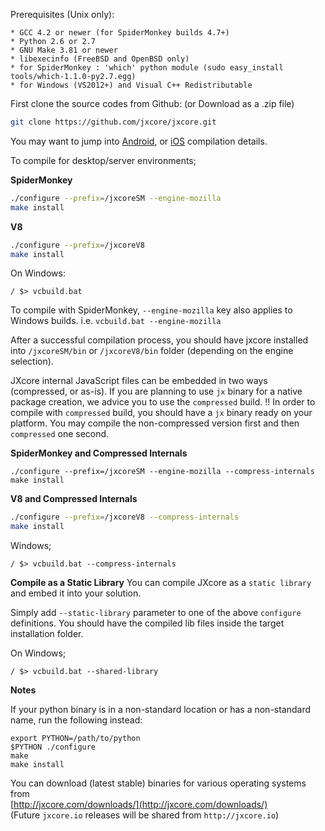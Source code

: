 Prerequisites (Unix only):

    * GCC 4.2 or newer (for SpiderMonkey builds 4.7+)
    * Python 2.6 or 2.7
    * GNU Make 3.81 or newer
    * libexecinfo (FreeBSD and OpenBSD only)
    * for SpiderMonkey : 'which' python module (sudo easy_install tools/which-1.1.0-py2.7.egg)
    * for Windows (VS2012+) and Visual C++ Redistributable

First clone the source codes from Github: (or Download as a .zip file)
```bash
git clone https://github.com/jxcore/jxcore.git
```

You may want to jump into [Android](Android_Compile.md), or [iOS](iOS_Compile.md) compilation details.

To compile for desktop/server environments; 

**SpiderMonkey**
```bash
./configure --prefix=/jxcoreSM --engine-mozilla
make install
```

**V8**
```bash
./configure --prefix=/jxcoreV8
make install
```

On Windows:

```
/ $> vcbuild.bat
```

To compile with SpiderMonkey, `--engine-mozilla` key also applies to Windows builds. i.e. `vcbuild.bat --engine-mozilla`

After a successful compilation process, you should have jxcore installed into `/jxcoreSM/bin` or `/jxcoreV8/bin` folder (depending on the engine selection). 

JXcore internal JavaScript files can be embedded in two ways (compressed, or as-is). If you are planning to use `jx` binary for a native package creation, 
we advice you to use the `compressed` build. !! In order to compile with `compressed` build, you should have a `jx` binary ready on your platform. You may 
compile the non-compressed version first and then `compressed` one second.

**SpiderMonkey and Compressed Internals**
```
./configure --prefix=/jxcoreSM --engine-mozilla --compress-internals
make install
```

**V8 and Compressed Internals**
```bash
./configure --prefix=/jxcoreV8 --compress-internals
make install
```

Windows;
```
/ $> vcbuild.bat --compress-internals
```

**Compile as a Static Library** 
You can compile JXcore as a `static library` and embed it into your solution.

Simply add `--static-library` parameter to one of the above `configure` definitions. You should have the compiled lib files inside the target installation folder. 

On Windows;
```
/ $> vcbuild.bat --shared-library
```

**Notes**

If your python binary is in a non-standard location or has a
non-standard name, run the following instead:

    export PYTHON=/path/to/python
    $PYTHON ./configure
    make
    make install

You can download (latest stable) binaries for various operating systems from  
[http://jxcore.com/downloads/](http://jxcore.com/downloads/)  
(Future `jxcore.io` releases will be shared from `http://jxcore.io`)
